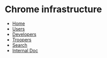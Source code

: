 <!--
Copyright 2015 The Chromium Authors. All rights reserved.
Use of this source code is governed by a BSD-style license that can be
found in the LICENSE file.
-->

<!--
navbar.md has to be in the root of a repo.
For documentation on format, see
https://gerrit.googlesource.com/gitiles/+/master/Documentation/markdown.md#Navigation-bar
 -->

# Chrome infrastructure

* [Home](/doc/index.md)
* [Users](/doc/users/index.md)
* [Developers](/doc/developers.md)
* [Troopers](http://go/trooper)
* [Search](https://cr-doc.appspot.com)
* [Internal Doc](https://go/chrome-infra-docs-internal)

[home]: /doc/index.md
[logo]: /doc/images/chrome-infra-logo-32x32.png
